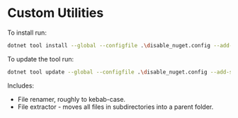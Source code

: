 # Custom Utilities

To install run:

```sh
dotnet tool install --global --configfile .\disable_nuget.config --add-source .\src\Utilities\nupkg\ Utilities
```

To update the tool run:

```sh
dotnet tool update --global --configfile .\disable_nuget.config --add-source .\src\Utilities\nupkg\ Utilities
```

Includes:

- File renamer, roughly to kebab-case.
- File extractor - moves all files in subdirectories into a parent folder.
